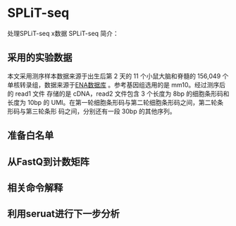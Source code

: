 # SPLiT-seq	
处理SPLiT-seq	x数据
SPLiT-seq	简介：

## 采用的实验数据
本文采用测序样本数据来源于出生后第 2 天的 11 个小鼠大脑和脊髓的 156,049 个单核转录组，数据来源于[ENA数据库](https://www.ebi.ac.uk/ena/browser/view/PRJNA434658?show=reads) 。参考基因组选用的是 mm10。经过测序后的 read1 文件 存储的是 cDNA，read2 文件包含 3 个长度为 8bp 的细胞条形码和长度为 10bp 的 UMI。在第一轮细胞条形码与第二轮细胞条形码之间，第二轮条形码与第三轮条形 码之间，分别还有一段 30bp 的其他序列。

## 准备白名单


## 从FastQ到计数矩阵

## 相关命令解释

## 利用seruat进行下一步分析

